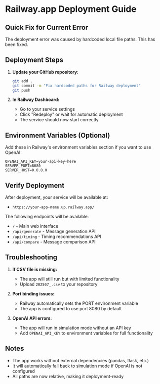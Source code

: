 # Railway.app Deployment Guide

## Quick Fix for Current Error

The deployment error was caused by hardcoded local file paths. This has been fixed.

## Deployment Steps

1. **Update your GitHub repository:**
   ```bash
   git add .
   git commit -m "Fix hardcoded paths for Railway deployment"
   git push
   ```

2. **In Railway Dashboard:**
   - Go to your service settings
   - Click "Redeploy" or wait for automatic deployment
   - The service should now start correctly

## Environment Variables (Optional)

Add these in Railway's environment variables section if you want to use OpenAI:

```env
OPENAI_API_KEY=your-api-key-here
SERVER_PORT=8080
SERVER_HOST=0.0.0.0
```

## Verify Deployment

After deployment, your service will be available at:
- `https://your-app-name.up.railway.app/`

The following endpoints will be available:
- `/` - Main web interface
- `/api/generate` - Message generation API
- `/api/timing` - Timing recommendations API
- `/api/compare` - Message comparison API

## Troubleshooting

1. **If CSV file is missing:**
   - The app will still run but with limited functionality
   - Upload `202507_.csv` to your repository

2. **Port binding issues:**
   - Railway automatically sets the PORT environment variable
   - The app is configured to use port 8080 by default

3. **OpenAI API errors:**
   - The app will run in simulation mode without an API key
   - Add `OPENAI_API_KEY` to environment variables for full functionality

## Notes

- The app works without external dependencies (pandas, flask, etc.)
- It will automatically fall back to simulation mode if OpenAI is not configured
- All paths are now relative, making it deployment-ready